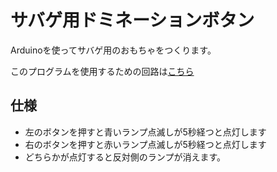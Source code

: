 # サバゲ用ドミネーションボタン

Arduinoを使ってサバゲ用のおもちゃをつくります。

このプログラムを使用するための回路は[こちら](http://123d.circuits.io/circuits/52295)

## 仕様

- 左のボタンを押すと青いランプ点滅しが5秒経つと点灯します
- 右のボタンを押すと赤いランプ点滅しが5秒経つと点灯します
- どちらかが点灯すると反対側のランプが消えます。
